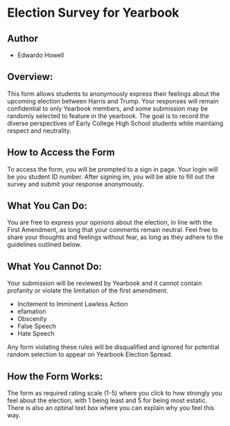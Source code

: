 
# Election Survey for Yearbook

## Author

- Edwardo Howell

## Overview:

This form allows students to anonymously express their feelings about the upcoming election between Harris and Trump. Your responses will remain confidential to only Yearbook members, and some submission may be randomly selected to feature in the yearbook. The goal is to record the diverse perspectives of Early College High School students while maintaing respect and neutrality.

## How to Access the Form 
To access the form, you will be prompted to a sign in page. Your login will be you student ID number. After signing im, you will be able to fill out the survey and submit your response anonymously. 

## What You Can Do:

You are free to express your opinions about the election, in line with the First Amendment, as long that your comments remain neutral. Feel free to share your thoughts and feelings without fear, as long as they adhere to the guidelines outlined below.

## What You Cannot Do:

Your submission will be reviewed by Yearbook and it cannot contain profanity or violate the limitation of the first amendment.

- Incitement to Imminent Lawless Action
- efamation
- Obscenity
- False Speech
- Hate Speech

Any form violating these rules will be disqualified and ignored for potential random selection to appear on Yearbook Election Spread.

## How the Form Works:
The form as required rating scale (1-5) where you click to how strongly you feel about the election, with 1 being least and 5 for being most estatic. There is also an optinal text box where you can explain why you feel this way.
